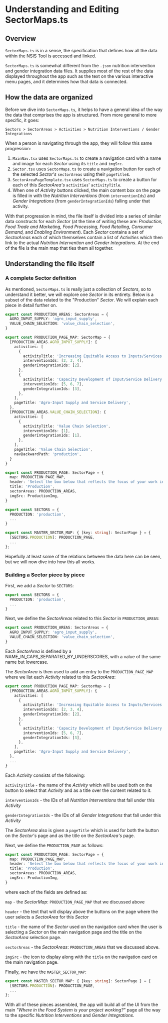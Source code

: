 #  Understanding and Editing SectorMaps.ts

## Overview

`SectorMaps.ts` is in a sense, the specification that defines how all the data within the NSIS Tool is accessed and linked.

`SectorMaps.ts` is somewhat different from the `.json` nutrition intervention and gender integration data files. It supplies most of the rest of the data displayed throughout the app such as the text on the various interactive menu pages, and it determines how that data is connected.

## How the data are organized

Before we dive into `SectorMaps.ts`, it helps to have a general idea of the way the data that comprises the app is structured. From more general to more specific, it goes:
```
Sectors > SectorAreas > Activities > Nutrition Interventions / Gender Integrations
```
When a person is navigating through the app, they will follow this same progression:

1. `MainNav.tsx` uses `SectorMaps.ts` to create a navigation card with a name and image for each *Sector* using its `title` and `imgSrc`.
2. `Sector.tsx` uses `SectorMaps.ts` to create a navigation button for each of the selected *Sector's* `sectorAreas` using their `pageTitle`s.
3. `SectorAreaPageTemplate.tsx` uses `SectorMaps.ts` to create a button for each of this *SectorArea's* `activities`' `activityTitle`.
4. When one of *Activity* buttons clicked, the main content box on the page is filled in with the *Nutrition Interventions* (from `interventionIds`) and *Gender Integrations* (from `genderIntegrationIds`) falling under that activity.

With that progression in mind, the file itself is divided into a series of similar data constructs for each *Sector* (at the time of writing these are: *Production, Food Trade and Marketing, Food Processing, Food Retailing, Consumer Demand,* and *Enabling Environment*). Each *Sector* contains a set of *SectorAreas* each of which themselves contain a list of *Activities* which then link to the actual *Nutrition Intervention* and *Gender Integrations*. At the end of the file is the main map that ties them all together.

## Understanding the file itself

### A complete Sector definition

As mentioned, `SectorMaps.ts` is really just a collection of *Sectors*, so to understand it better, we will explore one *Sector* in its entirety. Below is a subset of the data related to the "Production" *Sector*. We will explain each piece in detail further on.

```typescript
export const PRODUCTION_AREAS: SectorAreas = {
  AGRO_INPUT_SUPPLY: 'agro_input_supply',
  VALUE_CHAIN_SELECTION: 'value_chain_selection',
}

export const PRODUCTION_PAGE_MAP: SectorMap = {
  [PRODUCTION_AREAS.AGRO_INPUT_SUPPLY]: {
    activities: [
      {
        activityTitle: 'Increasing Equitable Access to Inputs/Services',
        interventionIds: [2, 3, 4],
        genderIntegrationIds: [2],
      },
      {
        activityTitle: 'Capacity Development of Input/Service Delivery Actors',
        interventionIds: [5, 6, 7],
        genderIntegrationIds: [3],
      },
    ],
    pageTitle: 'Agro-Input Supply and Service Delivery',
  },
  [PRODUCTION_AREAS.VALUE_CHAIN_SELECTION]: {
    activities: [
      {
        activityTitle: 'Value Chain Selection',
        interventionIds: [1],
        genderIntegrationIds: [1],
      },
    ],
    pageTitle: 'Value Chain Selection',
    navBackwardPath: 'production',
  }
}

export const PRODUCTION_PAGE: SectorPage = {
  map: PRODUCTION_PAGE_MAP,
  header: 'Select the box below that reflects the focus of your work in agriculture/livestock production:',
  title: 'Production',
  sectorAreas: PRODUCTION_AREAS,
  imgSrc: ProductionImg,
}

export const SECTORS = {
  PRODUCTION: 'production',
  ...
}

export const MASTER_SECTOR_MAP: { [key: string]: SectorPage } = {
  [SECTORS.PRODUCTION]: PRODUCTION_PAGE,
  ...
};
```

Hopefully at least some of the relations between the data here can be seen, but we will now dive into how this all works.

### Building a Sector piece by piece

First, we add a *Sector* to `SECTORS`:
```typescript
export const SECTORS = {
  PRODUCTION: 'production',
  ...
}
```

Next, we define the *SectorAreas* related to this *Sector* in `PRODUCTION_AREAS`:

```typescript
export const PRODUCTION_AREAS: SectorAreas = {
  AGRO_INPUT_SUPPLY: 'agro_input_supply',
  VALUE_CHAIN_SELECTION: 'value_chain_selection',
}
```

Each *SectorArea* is defined by a NAME_IN_CAPS_SEPARATED_BY_UNDERSCORES, with a value of the same name but lowercase.

The *SectorArea* is then used to add an entry to the `PRODUCTION_PAGE_MAP` where we list each *Activity* related to this *SectorArea*:
```typescript
export const PRODUCTION_PAGE_MAP: SectorMap = {
  [PRODUCTION_AREAS.AGRO_INPUT_SUPPLY]: {
    activities: [
      {
        activityTitle: 'Increasing Equitable Access to Inputs/Services',
        interventionIds: [2, 3, 4],
        genderIntegrationIds: [2],
      },
      {
        activityTitle: 'Capacity Development of Input/Service Delivery Actors',
        interventionIds: [5, 6, 7],
        genderIntegrationIds: [3],
      },
    ],
    pageTitle: 'Agro-Input Supply and Service Delivery',
  },
  ...
}
```

Each *Activity* consists of the following:

`activityTitle` - the name of the *Activity* which will be used both on the button to select that *Activity* and as a title over the content related to it.

`interventionIds` - the IDs of all *Nutrition Interventions* that fall under this *Activity*

`genderIntegrationIds` - the IDs of all *Gender Integrations* that fall under this *Activity*

The *SectorArea* also is given a `pageTitle` which is used for both the button on the *Sector's* page and as the title on the *SectorArea's* page.

Next, we define the `PRODUCTION_PAGE` as follows:
```typescript
export const PRODUCTION_PAGE: SectorPage = {
  map: PRODUCTION_PAGE_MAP,
  header: 'Select the box below that reflects the focus of your work in agriculture/livestock production:',
  title: 'Production',
  sectorAreas: PRODUCTION_AREAS,
  imgSrc: ProductionImg,
}
```

where each of the fields are defined as:

`map` - the *SectorMap*: `PRODUCTION_PAGE_MAP` that we discussed above

`header` - the text that will display above the buttons on the page where the user selects a *SectorArea* for this *Sector*

`title` - the name of the *Sector* used on the navigation card when the user is selecting a *Sector* on the main navigation page and the title on the *SectorArea* selection page.

`sectorAreas` - the *SectorAreas*: `PRODUCTION_AREAS` that we discussed above.

`imgSrc` - the icon to display along with the `title` on the navigation card on the main navigation page.

Finally, we have the `MASTER_SECTOR_MAP`:

```typescript
export const MASTER_SECTOR_MAP: { [key: string]: SectorPage } = {
  [SECTORS.PRODUCTION]: PRODUCTION_PAGE,
  ...
};
```

With all of these pieces assembled, the app will build all of the UI from the main *"Where in the Food System is your project working?"* page all the way to the specific *Nutrition Interventions* and *Gender Integrations*.